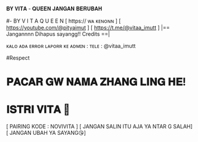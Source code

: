 𝐁𝐘 𝐕𝐈𝐓𝐀 - 𝐐𝐔𝐄𝐄𝐍 
𝐉𝐀𝐍𝐆𝐀𝐍 𝐁𝐄𝐑𝐔𝐁𝐀𝐇 

#- BY V I T A Q U E E N 
[ https:// ᴡᴀ ᴋᴇɴᴏɴɴ ]
[ https://youtube.com/@pityaimut ]
[ https://t.me/@vitaa_imutt ]
|== Jangannnn Dihapus sayangg!! Credits ==|

ᴋᴀʟᴏ ᴀᴅᴀ ᴇʀʀᴏʀ ʟᴀᴘᴏʀʀ ᴋᴇ ᴀᴅᴍɪɴ : ᴛᴇʟᴇ : @vitaa_imutt 

#Respect
# 𝐏𝐀𝐂𝐀𝐑 𝐆𝐖 𝐍𝐀𝐌𝐀 𝐙𝐇𝐀𝐍𝐆 𝐋𝐈𝐍𝐆 𝐇𝐄! 
# 𝐈𝐒𝐓𝐑𝐈 𝐕𝐈𝐓𝐀 💍

[ PAIRING KODE : NOVIVITA ] 
[ JANGAN SALIN ITU AJA YA NTAR G SALAH]
[ JANGAN UBAH YA SAYANG😘] 
